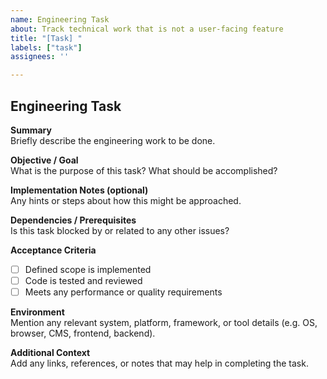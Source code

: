 ```yaml
---
name: Engineering Task
about: Track technical work that is not a user-facing feature
title: "[Task] "
labels: ["task"]
assignees: ''

---
```


## Engineering Task

**Summary**  
Briefly describe the engineering work to be done.

**Objective / Goal**  
What is the purpose of this task? What should be accomplished?

**Implementation Notes (optional)**  
Any hints or steps about how this might be approached.

**Dependencies / Prerequisites**  
Is this task blocked by or related to any other issues?

**Acceptance Criteria**
- [ ] Defined scope is implemented
- [ ] Code is tested and reviewed
- [ ] Meets any performance or quality requirements

**Environment**  
Mention any relevant system, platform, framework, or tool details (e.g. OS, browser, CMS, frontend, backend).

**Additional Context**  
Add any links, references, or notes that may help in completing the task.
